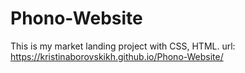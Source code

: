 # Phono-Website
This is my market landing project with CSS, HTML.
url: https://kristinaborovskikh.github.io/Phono-Website/
